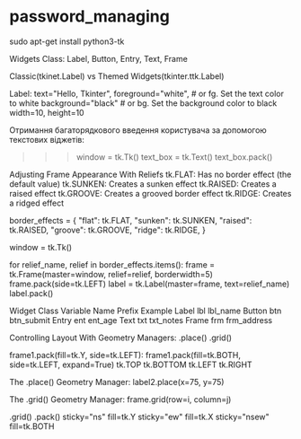 # password_managing

sudo apt-get install python3-tk

Widgets Class:
Label, Button, Entry, Text, Frame

Classic(tkinet.Label) vs Themed Widgets(tkinter.ttk.Label)

Label:
text="Hello, Tkinter",
foreground="white",  # or fg. Set the text color to white 
background="black"  # or bg. Set the background color to black
width=10,
height=10

Отримання багаторядкового введення користувача за допомогою текстових віджетів:
>>> window = tk.Tk()
>>> text_box = tk.Text()
>>> text_box.pack()

Adjusting Frame Appearance With Reliefs
tk.FLAT: Has no border effect (the default value)
tk.SUNKEN: Creates a sunken effect
tk.RAISED: Creates a raised effect
tk.GROOVE: Creates a grooved border effect
tk.RIDGE: Creates a ridged effect

border_effects = {
    "flat": tk.FLAT,
    "sunken": tk.SUNKEN,
    "raised": tk.RAISED,
    "groove": tk.GROOVE,
    "ridge": tk.RIDGE,
}

window = tk.Tk()

for relief_name, relief in border_effects.items():
    frame = tk.Frame(master=window, relief=relief, borderwidth=5)
    frame.pack(side=tk.LEFT)
    label = tk.Label(master=frame, text=relief_name)
    label.pack()

Widget Class	Variable Name Prefix	Example
Label	            lbl	                lbl_name
Button	            btn	                btn_submit
Entry	            ent	                ent_age
Text	            txt	                txt_notes
Frame	            frm	                frm_address

Controlling Layout With Geometry Managers:
.place()
.grid()

frame1.pack(fill=tk.Y, side=tk.LEFT):
frame1.pack(fill=tk.BOTH, side=tk.LEFT, expand=True)
tk.TOP
tk.BOTTOM
tk.LEFT
tk.RIGHT

The .place() Geometry Manager:
label2.place(x=75, y=75)

The .grid() Geometry Manager:
frame.grid(row=i, column=j)

.grid()	.pack()
sticky="ns"	fill=tk.Y
sticky="ew"	fill=tk.X
sticky="nsew"	fill=tk.BOTH